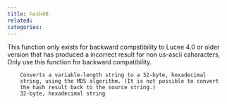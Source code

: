 ```yaml
---
title: hash40
related:
categories:
---
```


This function only exists for backward compstibility to Lucee 4.0 or older version that has produced a incorrect result for non us-ascii caharacters,
		Only use this function for backward compatibility.
		
		Converts a variable-length string to a 32-byte, hexadecimal
        string, using the MD5 algorithm. (It is not possible to convert
        the hash result back to the source string.)
        32-byte, hexadecimal string